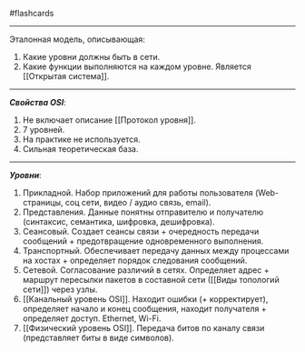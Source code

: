 #flashcards 
***
Эталонная модель, описывающая:
1. Какие уровни должны быть в сети.
2. Какие функции выполняются на каждом уровне.
Является [[Открытая система]].
***
***Свойства OSI***:
1. Не включает описание [[Протокол уровня]].
2. 7 уровней.
3. На практике не используется.
4. Сильная теоретическая база.
***
***Уровни***:
1. Прикладной.
	Набор приложений для работы пользователя (Web-страницы, соц сети, видео / аудио связь, email).
2. Представления.
	Данные понятны отправителю и получателю (синтаксис, семантика, шифровка, дешифровка).
3. Сеансовый.
	Создает сеансы связи + очередность передачи сообщений + предотвращение одновременного выполнения.
4. Транспортный.
	Обеспечивает передачу данных между процессами на хостах + определяет порядок следования сообщений.
5. Сетевой.
	Согласование различий в сетях. Определяет адрес + маршрут пересылки пакетов в составной сети ([[Виды топологий сети]]) через узлы.
6. [[Канальный уровень OSI]].
	Находит ошибки (+ корректирует), определяет начало и конец сообщения, находит получателя + определяет доступ. Ethernet, Wi-Fi.
7. [[Физический уровень OSI]].
	Передача битов по каналу связи (представляет биты в виде символов).

